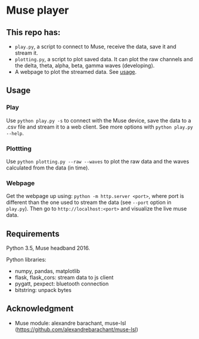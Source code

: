 # Muse player

## This repo has:
* `play.py`, a script to connect to Muse, receive the data, save it and stream it.
* `plotting.py`, a script to plot saved data. It can plot the raw channels and the delta, theta, alpha, beta, gamma waves (developing).
* A webpage to plot the streamed data. See [usage](#usage).



<a name="usage" />

## Usage

### Play
Use `python play.py -s` to connect with the Muse device, save the data to a .csv file and stream it to a web client. See more options with `python play.py --help`.

### Plottting
Use `python plotting.py --raw --waves` to plot the raw data and the waves calculated from the data (in time).

### Webpage
Get the webpage up using: `python -m http.server <port>`, where port is different than the one used to stream the data (see `--port` option in `play.py`). Then go to `http://localhost:<port>` and visualize the live muse data.



## Requirements
Python 3.5, Muse headband 2016.

Python libraries:
* numpy, pandas, matplotlib
* flask, flask_cors: stream data to js client
* pygatt, pexpect: bluetooth connection
* bitstring: unpack bytes


## Acknowledgment
* Muse module: alexandre barachant, muse-lsl (https://github.com/alexandrebarachant/muse-lsl)
